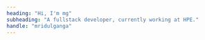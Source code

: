 ```yaml
---
heading: "Hi, I'm mg"
subheading: "A fullstack developer, currently working at HPE."
handle: "mridulganga"
---
```

